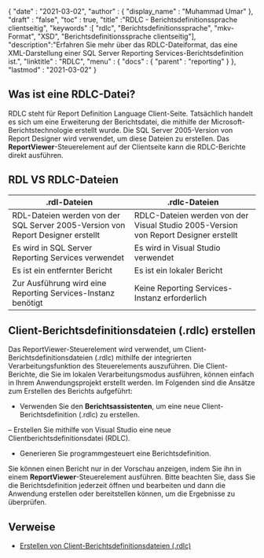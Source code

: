{
  "date" : "2021-03-02",
  "author" : {
    "display_name" : "Muhammad Umar"
},
  "draft" : "false",
  "toc" : true,
  "title" :"RDLC - Berichtsdefinitionssprache clientseitig",
  "keywords" :[ "rdlc", "Berichtsdefinitionssprache", "mkv-Format", "XSD", "Berichtsdefinitionssprache clientseitig"],
  "description":"Erfahren Sie mehr über das RDLC-Dateiformat, das eine XML-Darstellung einer SQL Server Reporting Services-Berichtsdefinition ist.",
  "linktitle" : "RDLC",
  "menu" : {
    "docs" : {
      "parent" : "reporting"
}
},
  "lastmod" : "2021-03-02"
}

## Was ist eine RDLC-Datei? ##

RDLC steht für Report Definition Language Client-Seite. Tatsächlich handelt es sich um eine Erweiterung der Berichtsdatei, die mithilfe der Microsoft-Berichtstechnologie erstellt wurde. Die SQL Server 2005-Version von Report Designer wird verwendet, um diese Dateien zu erstellen. Das **ReportViewer**-Steuerelement auf der Clientseite kann die RDLC-Berichte direkt ausführen.

## RDL VS RDLC-Dateien
|.rdl-Dateien |.rdlc-Dateien|
---|---|
|RDL-Dateien werden von der SQL Server 2005-Version von Report Designer erstellt|RDLC-Dateien werden von der Visual Studio 2005-Version von Report Designer erstellt|
|Es wird in SQL Server Reporting Services verwendet|Es wird in Visual Studio verwendet|
|Es ist ein entfernter Bericht|Es ist ein lokaler Bericht|
|Zur Ausführung wird eine Reporting Services-Instanz benötigt|Keine Reporting Services-Instanz erforderlich|

## Client-Berichtsdefinitionsdateien (.rdlc) erstellen
Das ReportViewer-Steuerelement wird verwendet, um Client-Berichtsdefinitionsdateien (.rdlc) mithilfe der integrierten Verarbeitungsfunktion des Steuerelements auszuführen. Die Client-Berichte, die Sie im lokalen Verarbeitungsmodus ausführen, können einfach in Ihrem Anwendungsprojekt erstellt werden. Im Folgenden sind die Ansätze zum Erstellen des Berichts aufgeführt:

- Verwenden Sie den **Berichtsassistenten**, um eine neue Client-Berichtsdefinition (.rdlc) zu erstellen.

– Erstellen Sie mithilfe von Visual Studio eine neue Clientberichtsdefinitionsdatei (RDLC).

- Generieren Sie programmgesteuert eine Berichtsdefinition.


Sie können einen Bericht nur in der Vorschau anzeigen, indem Sie ihn in einem **ReportViewer**-Steuerelement ausführen. Bitte beachten Sie, dass Sie die Berichtsdefinition jederzeit öffnen und bearbeiten und dann die Anwendung erstellen oder bereitstellen können, um die Ergebnisse zu überprüfen.

## Verweise ##

- [Erstellen von Client-Berichtsdefinitionsdateien (.rdlc)](https://learn.microsoft.com/en-us/previous-versions/visualstudio/visual-studio-2010/ms252067(v=vs.100))

